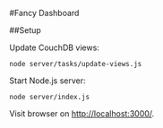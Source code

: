 #Fancy Dashboard

##Setup

Update CouchDB views:

```
node server/tasks/update-views.js
```

Start Node.js server:

```
node server/index.js
```

Visit browser on [http://localhost:3000/](http://localhost:3000/).
